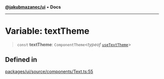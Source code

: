 [**@jakubmazanec/ui**](../README.md) • **Docs**

---

# Variable: textTheme

> `const` **textTheme**: `ComponentTheme`\<_typeof_ [`useTextTheme`](../functions/useTextTheme.md)\>

## Defined in

[packages/ui/source/components/Text.ts:55](https://github.com/jakubmazanec/tools/blob/863f04cbbb9368fd023f0309084819aa9247d808/packages/ui/source/components/Text.ts#L55)

